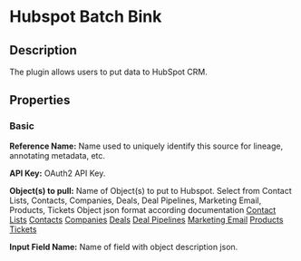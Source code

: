 # Hubspot Batch Bink

Description
-----------
The plugin allows users to put data to HubSpot CRM.

Properties
----------
### Basic

**Reference Name:** Name used to uniquely identify this source for lineage, annotating metadata, etc.

**API Key:** OAuth2 API Key.

**Object(s) to pull:** Name of Object(s) to put to Hubspot. Select from Contact Lists, Contacts, Companies, Deals, Deal Pipelines, Marketing Email, Products, Tickets
  Object json format according documentation
  [Contact Lists](https://developers.hubspot.com/docs/methods/lists/create_list)
  [Contacts](https://developers.hubspot.com/docs/methods/contacts/create_contact)
  [Companies](https://developers.hubspot.com/docs/methods/companies/create_company)
  [Deals](https://developers.hubspot.com/docs/methods/deals/create_deal)
  [Deal Pipelines](https://developers.hubspot.com/docs/methods/pipelines/create_new_pipeline)
  [Marketing Email](https://developers.hubspot.com/docs/methods/cms_email/create-a-new-marketing-email)
  [Products](https://developers.hubspot.com/docs/methods/products/create-product)
  [Tickets](https://developers.hubspot.com/docs/methods/tickets/create-ticket)
  
  
  **Input Field Name:** Name of field with object description json.